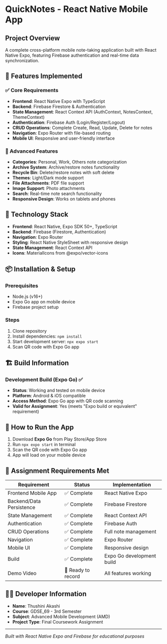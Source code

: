 # QuickNotes - React Native Mobile App

## Project Overview
A complete cross-platform mobile note-taking application built with React Native Expo, featuring Firebase authentication and real-time data synchronization.

## 🚀 Features Implemented

### ✅ Core Requirements
- **Frontend**: React Native Expo with TypeScript
- **Backend**: Firebase Firestore & Authentication
- **State Management**: React Context API (AuthContext, NotesContext, ThemeContext)
- **Authentication**: Firebase Auth (Login/Register/Logout)
- **CRUD Operations**: Complete Create, Read, Update, Delete for notes
- **Navigation**: Expo Router with file-based routing
- **Mobile UI**: Responsive and user-friendly interface

### 📱 Advanced Features
- **Categories**: Personal, Work, Others note categorization
- **Archive System**: Archive/restore notes functionality
- **Recycle Bin**: Delete/restore notes with soft delete
- **Themes**: Light/Dark mode support
- **File Attachments**: PDF file support
- **Image Support**: Photo attachments
- **Search**: Real-time note search functionality
- **Responsive Design**: Works on tablets and phones

## 🔧 Technology Stack
- **Frontend**: React Native, Expo SDK 50+, TypeScript
- **Backend**: Firebase (Firestore, Authentication)
- **Navigation**: Expo Router
- **Styling**: React Native StyleSheet with responsive design
- **State Management**: React Context API
- **Icons**: MaterialIcons from @expo/vector-icons

## 📦 Installation & Setup

### Prerequisites
- Node.js (v16+)
- Expo Go app on mobile device
- Firebase project setup

### Steps
1. Clone repository
2. Install dependencies: `npm install`
3. Start development server: `npx expo start`
4. Scan QR code with Expo Go app

## 🏗️ Build Information

### Development Build (Expo Go) ✅
- **Status**: Working and tested on mobile device
- **Platform**: Android & iOS compatible
- **Access Method**: Expo Go app with QR code scanning
- **Valid for Assignment**: Yes (meets "Expo build or equivalent" requirement)

## 📱 How to Run the App
1. Download **Expo Go** from Play Store/App Store
2. Run `npx expo start` in terminal
3. Scan the QR code with Expo Go app
4. App will load on your mobile device

## 🎯 Assignment Requirements Met

| Requirement | Status | Implementation |
|-------------|--------|---------------|
| Frontend Mobile App | ✅ Complete | React Native Expo |
| Backend/Data Persistence | ✅ Complete | Firebase Firestore |
| State Management | ✅ Complete | React Context API |
| Authentication | ✅ Complete | Firebase Auth |
| CRUD Operations | ✅ Complete | Full note management |
| Navigation | ✅ Complete | Expo Router |
| Mobile UI | ✅ Complete | Responsive design |
| Build | ✅ Complete | Expo Go development build |
| Demo Video | 🔄 Ready to record | All features working |

## 👨‍💻 Developer Information
- **Name**: Thushini Akashi
- **Course**: GDSE_69 - 3rd Semester
- **Subject**: Advanced Mobile Development (AMD)
- **Project Type**: Final Coursework Assignment

---
*Built with React Native Expo and Firebase for educational purposes*
